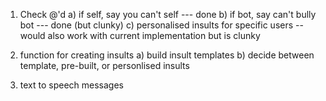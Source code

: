 1. Check @'d
    a) if self, say you can't self --- done
    b) if bot, say can't bully bot --- done (but clunky)
    c) personalised insults for specific users -- would also work with current implementation but is clunky

2. function for creating insults
    a) build insult templates
    b) decide between template, pre-built, or personlised insults

3. text to speech messages

